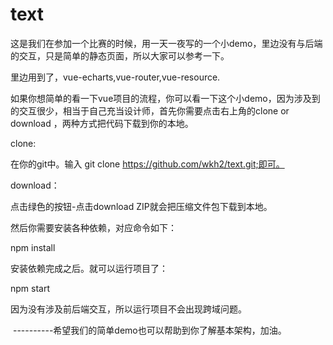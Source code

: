 # text

这是我们在参加一个比赛的时候，用一天一夜写的一个小demo，里边没有与后端的交互，只是简单的静态页面，所以大家可以参考一下。

里边用到了，vue-echarts,vue-router,vue-resource.

如果你想简单的看一下vue项目的流程，你可以看一下这个小demo，因为涉及到的交互很少，相当于自己充当设计师，首先你需要点击右上角的clone or download ，两种方式把代码下载到你的本地。

clone:

在你的git中。输入 git clone https://github.com/wkh2/text.git;即可。

download：

点击绿色的按钮-点击download ZIP就会把压缩文件包下载到本地。

然后你需要安装各种依赖，对应命令如下：

npm install 

安装依赖完成之后。就可以运行项目了：

npm start

因为没有涉及前后端交互，所以运行项目不会出现跨域问题。

​              ----------希望我们的简单demo也可以帮助到你了解基本架构，加油。